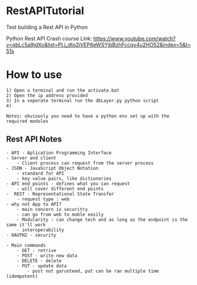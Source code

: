# RestAPITutorial
 Test building a Rest API in Python

Python Rest API Crash course
Link: https://www.youtube.com/watch?v=qbLc5a9jdXo&list=PLj_dto2iVEP6eWSYjbBzhFccqy4u2HO52&index=5&t=51s

# How to use
    1) Open a terminal and run the activate.bat
    2) Open the ip address provided
    3) In a seperate terminal run the dbLayer.py python script
    4) 
    
    Notes: obviously you need to have a python env set up with the required modules

## Rest API Notes
	- API - Aplication Programming Interface
	- Server and client
		- Client process can request from the server process
	- JSON - JavaScript Object Notation
		- standard for API
		- key value pairs, like dictionaries
	- API end points - defines what you can request
		- will cover different end points
	-  REST - Representational State Transfer
		- request type : web
	- why not App to API?
		- main concern is securitry
		- can go from web to moble easily
		- Modularity : can change tech and as long as the endpoint is the same it'll work
		- interoperability
	- OAUTH2 - security
	
	- Main commands
		- GET - retrive
		- POST - write new data
		- DELETE - delete
		- PUT - update data
			- post not garunteed, put can be ran multiple time (idempotent) 
			

